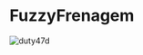 # FuzzyFrenagem

![duty47d](https://user-images.githubusercontent.com/70644405/205651388-c80655ff-0864-48cf-a8a9-a690ef2b8c85.PNG)
